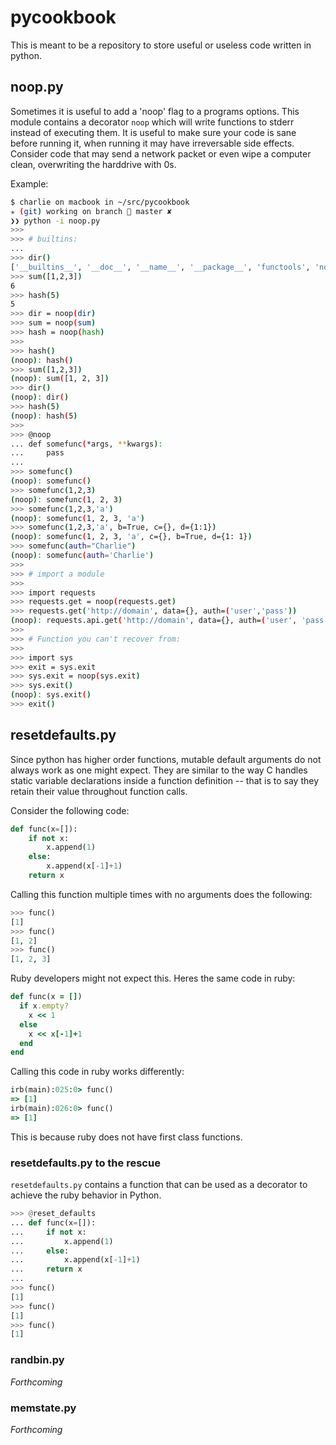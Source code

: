 # pycookbook
This is meant to be a repository to store useful or useless code written in python.

## noop.py
Sometimes it is useful to add a 'noop' flag to a programs options. This module contains a decorator `noop` which will write functions to stderr instead of executing them. It is useful to make sure your code is sane before running it, when running it may have irreversable side effects. Consider code that may send a network packet or even wipe a computer clean, overwriting the harddrive with 0s.

Example:
```bash
$ charlie on macbook in ~/src/pycookbook
✭ (git) working on branch  master ✘
❯❯ python -i noop.py
>>>
>>> # builtins:
...
>>> dir()
['__builtins__', '__doc__', '__name__', '__package__', 'functools', 'noop', 'sys']
>>> sum([1,2,3])
6
>>> hash(5)
5
>>> dir = noop(dir)
>>> sum = noop(sum)
>>> hash = noop(hash)
>>>
>>> hash()
(noop): hash()
>>> sum([1,2,3])
(noop): sum([1, 2, 3])
>>> dir()
(noop): dir()
>>> hash(5)
(noop): hash(5)
>>>
>>> @noop
... def somefunc(*args, **kwargs):
...     pass
...
>>> somefunc()
(noop): somefunc()
>>> somefunc(1,2,3)
(noop): somefunc(1, 2, 3)
>>> somefunc(1,2,3,'a')
(noop): somefunc(1, 2, 3, 'a')
>>> somefunc(1,2,3,'a', b=True, c={}, d={1:1})
(noop): somefunc(1, 2, 3, 'a', c={}, b=True, d={1: 1})
>>> somefunc(auth="Charlie")
(noop): somefunc(auth='Charlie')
>>>
>>> # import a module
>>>
>>> import requests
>>> requests.get = noop(requests.get)
>>> requests.get('http://domain', data={}, auth=('user','pass'))
(noop): requests.api.get('http://domain', data={}, auth=('user', 'pass'))
>>>
>>> # Function you can't recover from:
>>>
>>> import sys
>>> exit = sys.exit
>>> sys.exit = noop(sys.exit)
>>> sys.exit()
(noop): sys.exit()
>>> exit()
```

## resetdefaults.py
Since python has higher order functions, mutable default arguments do not always work as one might expect. They are similar to the way C handles static variable declarations inside a function definition -- that is to say they retain their value throughout function calls.

Consider the following code:
```python
def func(x=[]):
    if not x:
        x.append(1)
    else:
        x.append(x[-1]+1)
    return x
```

Calling this function multiple times with no arguments does the following:
```python
>>> func()
[1]
>>> func()
[1, 2]
>>> func()
[1, 2, 3]
```

Ruby developers might not expect this. Heres the same code in ruby:
```ruby
def func(x = [])
  if x.empty?
    x << 1
  else
    x << x[-1]+1
  end
end
```

Calling this code in ruby works differently:
```ruby
irb(main):025:0> func()
=> [1]
irb(main):026:0> func()
=> [1]
```

This is because ruby does not have first class functions.

### resetdefaults.py to the rescue
`resetdefaults.py` contains a function that can be used as a decorator to achieve the ruby behavior in Python.

```python
>>> @reset_defaults
... def func(x=[]):
...     if not x:
...         x.append(1)
...     else:
...         x.append(x[-1]+1)
...     return x
...
>>> func()
[1]
>>> func()
[1]
>>> func()
[1]
```

### randbin.py
*Forthcoming*

### memstate.py
*Forthcoming*

